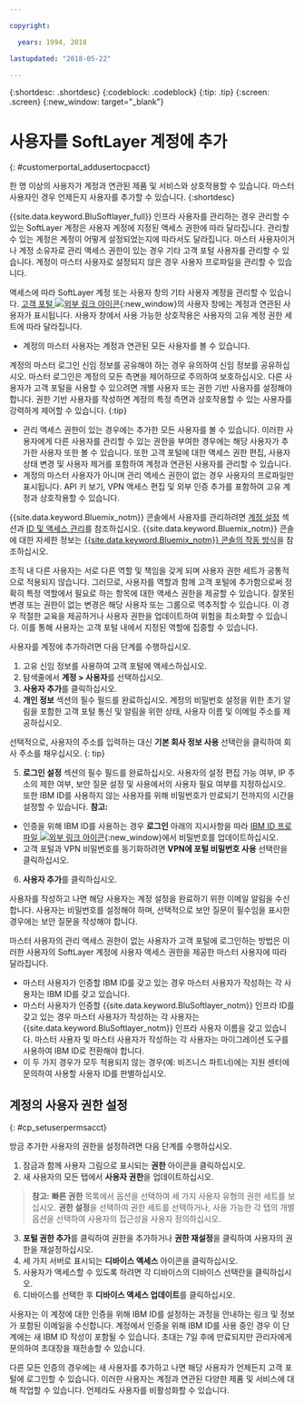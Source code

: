 ```yaml
---

copyright:

  years: 1994, 2018

lastupdated: "2018-05-22"

---
```


{:shortdesc: .shortdesc}
{:codeblock: .codeblock}
{:tip: .tip}
{:screen: .screen}
{:new_window: target="_blank"}


# 사용자를 SoftLayer 계정에 추가
{: #customerportal_addusertocpacct}

한 명 이상의 사용자가 계정과 연관된 제품 및 서비스와 상호작용할 수 있습니다. 마스터 사용자인 경우 언제든지 사용자를 추가할 수 있습니다.
{:shortdesc}

{{site.data.keyword.BluSoftlayer_full}} 인프라 사용자를 관리하는 경우 관리할 수 있는 SoftLayer 계정은 사용자 계정에 지정된 액세스 권한에 따라 달라집니다. 관리할 수 있는 계정은 계정이 어떻게 설정되었는지에 따라서도 달라집니다. 마스터 사용자이거나 계정 소유자로 관리 액세스 권한이 있는 경우 기타 고객 포털 사용자를 관리할 수 있습니다. 계정이 마스터 사용자로 설정되지 않은 경우 사용자 프로파일을 관리할 수 있습니다.

액세스에 따라 SoftLayer 계정 또는 사용자 창의 기타 사용자 계정을 관리할 수 있습니다. [고객 포털 ![외부 링크 아이콘](../icons/launch-glyph.svg)](https://control.softlayer.com/){:new_window}의 사용자 창에는 계정과 연관된 사용자가 표시됩니다. 사용자 창에서 사용 가능한 상호작용은 사용자의 고유 계정 권한 세트에 따라 달라집니다. 
  * 계정의 마스터 사용자는 계정과 연관된 모든 사용자를 볼 수 있습니다. 

  계정의 마스터 로그인 신임 정보를 공유해야 하는 경우 유의하여 신임 정보를 공유하십시오. 마스터 로그인은 계정의 모든 측면을 제어하므로 주의하여 보호하십시오. 다른 사용자가 고객 포털을 사용할 수 있으려면 개별 사용자 또는 권한 기반 사용자를 설정해야 합니다. 권한 기반 사용자를 작성하면 계정의 특정 측면과 상호작용할 수 있는 사용자를 강력하게 제어할 수 있습니다.
{:tip}

  * 관리 액세스 권한이 있는 경우에는 추가한 모든 사용자를 볼 수 있습니다. 이러한 사용자에게 다른 사용자를 관리할 수 있는 권한을 부여한 경우에는 해당 사용자가 추가한 사용자 또한 볼 수 있습니다. 또한 고객 포털에 대한 액세스 권한 편집, 사용자 상태 변경 및 사용자 제거를 포함하여 계정과 연관된 사용자를 관리할 수 있습니다. 
  * 계정의 마스터 사용자가 아니며 관리 액세스 권한이 없는 경우 사용자의 프로파일만 표시됩니다. API 키 보기, VPN 액세스 편집 및 외부 인증 추가를 포함하여 고유 계정과 상호작용할 수 있습니다.

{{site.data.keyword.Bluemix_notm}} 콘솔에서 사용자를 관리하려면 [계정 설정](/docs/account/adminpublic.html#signing-up-for-ibm-cloud) 섹션과 [ID 및 액세스 관리](/docs/iam/quickstart.html#getstarted)를 참조하십시오. {{site.data.keyword.Bluemix_notm}} 콘솔에 대한 자세한 정보는 [{{site.data.keyword.Bluemix_notm}} 콘솔의 작동 방식](/docs/overview/ui.html#ui)을 참조하십시오. 

조직 내 다른 사용자는 서로 다른 역할 및 책임을 갖게 되며 사용자 권한 세트가 공통적으로 적용되지 않습니다. 그러므로, 사용자를 역할과 함께 고객 포털에 추가함으로써 정확히 특정 역할에서 필요로 하는 항목에 대한 액세스 권한을 제공할 수 있습니다. 잘못된 변경 또는 권한이 없는 변경은 해당 사용자 또는 그룹으로 역추적할 수 있습니다. 이 경우 적절한 교육을 제공하거나 사용자 권한을 업데이트하여 위험을 최소화할 수 있습니다. 이를 통해 사용자는 고객 포털 내에서 지정된 역할에 집중할 수 있습니다. 

사용자를 계정에 추가하려면 다음 단계를 수행하십시오.

1. 고유 신임 정보를 사용하여 고객 포털에 액세스하십시오. 
2. 탐색줄에서 **계정 > 사용자**를 선택하십시오.
3. **사용자 추가**를 클릭하십시오.
4. **개인 정보** 섹션의 필수 필드를 완료하십시오. 계정의 비밀번호 설정을 위한 초기 알림을 포함한 고객 포털 통신 및 알림을 위한 상태, 사용자 이름 및 이메일 주소를 제공하십시오. 

  선택적으로, 사용자의 주소를 입력하는 대신 **기본 회사 정보 사용** 선택란을 클릭하여 회사 주소를 채우십시오.
  {: tip}

5. **로그인 설정** 섹션의 필수 필드를 완료하십시오. 사용자의 설정 편집 가능 여부, IP 주소의 제한 여부, 보안 질문 설정 및 사용에서의 사용자 필요 여부를 지정하십시오. 또한 IBM ID를 사용하지 않는 사용자를 위해 비밀번호가 만료되기 전까지의 시간을 설정할 수 있습니다.
**참고:**
* 인증을 위해 IBM ID를 사용하는 경우 **로그인** 아래의 지시사항을 따라 [IBM ID 프로파일 ![외부 링크 아이콘](../icons/launch-glyph.svg)](https://www.ibm.com/account/profile){:new_window}에서 비밀번호를 업데이트하십시오.
* 고객 포털과 VPN 비밀번호를 동기화하려면 **VPN에 포털 비밀번호 사용** 선택란을 클릭하십시오.
6. **사용자 추가**를 클릭하십시오.

사용자를 작성하고 나면 해당 사용자는 계정 설정을 완료하기 위한 이메일 알림을 수신합니다. 사용자는 비밀번호를 설정해야 하며, 선택적으로 보안 질문이 필수임을 표시한 경우에는 보안 질문을 작성해야 합니다. 

마스터 사용자의 관리 액세스 권한이 없는 사용자가 고객 포털에 로그인하는 방법은 이러한 사용자의 SoftLayer 계정에 사용자 액세스 권한을 제공한 마스터 사용자에 따라 달라집니다. 
  * 마스터 사용자가 인증할 IBM ID를 갖고 있는 경우 마스터 사용자가 작성하는 각 사용자는 IBM ID를 갖고 있습니다.
  * 마스터 사용자가 인증할 {{site.data.keyword.BluSoftlayer_notm}} 인프라 ID를 갖고 있는 경우 마스터 사용자가 작성하는 각 사용자는 {{site.data.keyword.BluSoftlayer_notm}} 인프라 사용자 이름을 갖고 있습니다. 마스터 사용자 및 마스터 사용자가 작성하는 각 사용자는 마이그레이션 도구를 사용하여 IBM ID로 전환해야 합니다.
  * 이 두 가지 경우가 모두 적용되지 않는 경우(예: 비즈니스 파트너)에는 지원 센터에 문의하여 사용할 사용자 ID를 판별하십시오. 

## 계정의 사용자 권한 설정
{: #cp_setuserpermsacct}

방금 추가한 사용자의 권한을 설정하려면 다음 단계를 수행하십시오.

1. 잠금과 함께 사용자 그림으로 표시되는 **권한** 아이콘을 클릭하십시오.
2. 새 사용자의 모든 탭에서 **사용자 권한**을 업데이트하십시오.
> **참고:** **빠른 권한** 목록에서 옵션을 선택하여 세 가지 사용자 유형의 권한 세트를 보십시오. **권한 설정**을 선택하여 권한 세트를 선택하거나, 사용 가능한 각 탭의 개별 옵션을 선택하여 사용자의 접근성을 사용자 정의하십시오. 
3. **포털 권한 추가**를 클릭하여 권한을 추가하거나 **권한 재설정**을 클릭하여 사용자의 권한을 재설정하십시오.
4. 세 가지 서버로 표시되는 **디바이스 액세스** 아이콘을 클릭하십시오.
5. 사용자가 액세스할 수 있도록 하려면 각 디바이스의 디바이스 선택란을 클릭하십시오.
6. 디바이스를 선택한 후 **디바이스 액세스 업데이트**를 클릭하십시오.

사용자는 이 계정에 대한 인증을 위해 IBM ID를 설정하는 과정을 안내하는 링크 및 정보가 포함된 이메일을 수신합니다. 계정에서 인증을 위해 IBM ID를 사용 중인 경우 이 단계에는 새 IBM ID 작성이 포함될 수 있습니다. 초대는 7일 후에 만료되지만 관리자에게 문의하여 초대장을 재전송할 수 있습니다.

다른 모든 인증의 경우에는 새 사용자를 추가하고 나면 해당 사용자가 언제든지 고객 포털에 로그인할 수 있습니다. 이러한 사용자는 계정과 연관된 다양한 제품 및 서비스에 대해 작업할 수 있습니다. 언제라도 사용자를 비활성화할 수 있습니다.

